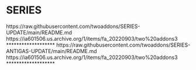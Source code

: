 # SERIES

<item>
<title>[I][COLOR indigo][/COLOR][B][COLOR white] SÉRIES  [/COLOR][B][COLOR white] TORRENT [/COLOR][/B][COLOR indigo]***[/COLOR][/I]</title>
<externallink>https://raw.githubusercontent.com/twoaddons/SERIES-UPDATE/main/README.md</externallink>
<thumbnail></thumbnail>
<fanart>https://ia601506.us.archive.org/1/items/fa_20220903/two%20addons3</fanart>
<info></info>
</item> 
*******************

<item>
<title>[I][COLOR indigo][/COLOR][B][COLOR white] COLEÇÃO ANTIGAS [/COLOR][B][COLOR white] TORRENT [/COLOR][/B][COLOR indigo]***[/COLOR][/I]</title>
<externallink>https://raw.githubusercontent.com/twoaddons/SERIES-ANTIGAS-UPDATE/main/README.md</externallink>
<thumbnail></thumbnail>
<fanart>https://ia601506.us.archive.org/1/items/fa_20220903/two%20addons3</fanart>
<info></info>
</item> 
*******************

